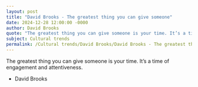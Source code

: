 ```yaml
---
layout: post
title: "David Brooks - The greatest thing you can give someone"
date: 2024-12-28 12:00:00 -0000
author: David Brooks
quote: "The greatest thing you can give someone is your time. It’s a time of engagement and attentiveness."
subject: Cultural trends
permalink: /Cultural trends/David Brooks/David Brooks - The greatest thing you can give someone
---
```


The greatest thing you can give someone is your time. It’s a time of engagement and attentiveness.

- David Brooks
